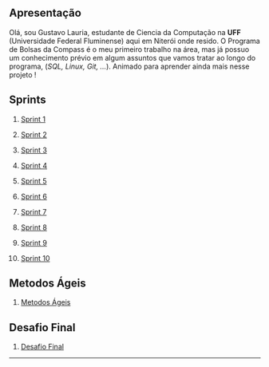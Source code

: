 ## Apresentação

Olá, sou Gustavo Lauria, estudante de Ciencia da Computação na **UFF** (Universidade Federal Fluminense) aqui em Niterói onde resido. 
O Programa de Bolsas da Compass é o meu primeiro trabalho na área, mas já possuo um conhecimento prévio em algum assuntos que vamos tratar ao longo do programa, (*SQL, Linux, Git, ...*). Animado para aprender ainda mais nesse projeto !

## Sprints 

1. [Sprint 1](Sprint%201/README.md)

2. [Sprint 2](Sprint%202/README.md)

3. [Sprint 3](Sprint%203/README.md)

4. [Sprint 4](Sprint%204/README.md)

5. [Sprint 5](Sprint%205/README.md)

6. [Sprint 6](Sprint%206/README.md)

7. [Sprint 7](Sprint%207/README.md)

8. [Sprint 8](Sprint%208/README.md)

8. [Sprint 9](Sprint%209/README.md)

8. [Sprint 10](Sprint%2010/README.md)

## Metodos Ágeis

1. [Metodos Ágeis](Metodos%20Ageis/README.md)

## Desafio Final

1. [Desafio Final](Desafio%20Final/README.md)
___


